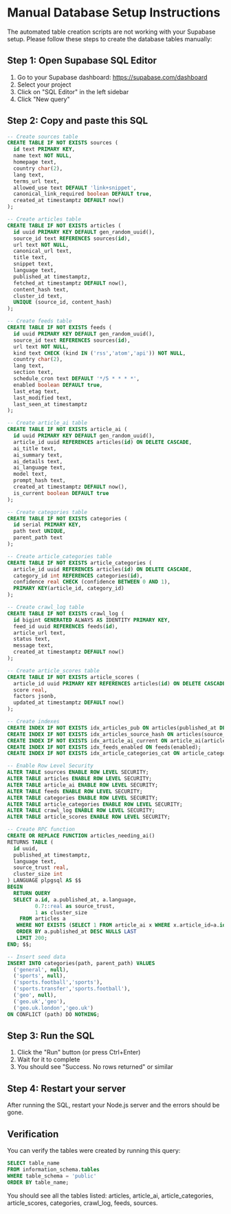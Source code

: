 # Manual Database Setup Instructions

The automated table creation scripts are not working with your Supabase setup. Please follow these steps to create the database tables manually:

## Step 1: Open Supabase SQL Editor

1. Go to your Supabase dashboard: https://supabase.com/dashboard
2. Select your project
3. Click on "SQL Editor" in the left sidebar
4. Click "New query"

## Step 2: Copy and paste this SQL

```sql
-- Create sources table
CREATE TABLE IF NOT EXISTS sources (
  id text PRIMARY KEY,
  name text NOT NULL,
  homepage text,
  country char(2),
  lang text,
  terms_url text,
  allowed_use text DEFAULT 'link+snippet',
  canonical_link_required boolean DEFAULT true,
  created_at timestamptz DEFAULT now()
);

-- Create articles table
CREATE TABLE IF NOT EXISTS articles (
  id uuid PRIMARY KEY DEFAULT gen_random_uuid(),
  source_id text REFERENCES sources(id),
  url text NOT NULL,
  canonical_url text,
  title text,
  snippet text,
  language text,
  published_at timestamptz,
  fetched_at timestamptz DEFAULT now(),
  content_hash text,
  cluster_id text,
  UNIQUE (source_id, content_hash)
);

-- Create feeds table
CREATE TABLE IF NOT EXISTS feeds (
  id uuid PRIMARY KEY DEFAULT gen_random_uuid(),
  source_id text REFERENCES sources(id),
  url text NOT NULL,
  kind text CHECK (kind IN ('rss','atom','api')) NOT NULL,
  country char(2),
  lang text,
  section text,
  schedule_cron text DEFAULT '*/5 * * * *',
  enabled boolean DEFAULT true,
  last_etag text,
  last_modified text,
  last_seen_at timestamptz
);

-- Create article_ai table
CREATE TABLE IF NOT EXISTS article_ai (
  id uuid PRIMARY KEY DEFAULT gen_random_uuid(),
  article_id uuid REFERENCES articles(id) ON DELETE CASCADE,
  ai_title text,
  ai_summary text,
  ai_details text,
  ai_language text,
  model text,
  prompt_hash text,
  created_at timestamptz DEFAULT now(),
  is_current boolean DEFAULT true
);

-- Create categories table
CREATE TABLE IF NOT EXISTS categories (
  id serial PRIMARY KEY,
  path text UNIQUE,
  parent_path text
);

-- Create article_categories table
CREATE TABLE IF NOT EXISTS article_categories (
  article_id uuid REFERENCES articles(id) ON DELETE CASCADE,
  category_id int REFERENCES categories(id),
  confidence real CHECK (confidence BETWEEN 0 AND 1),
  PRIMARY KEY(article_id, category_id)
);

-- Create crawl_log table
CREATE TABLE IF NOT EXISTS crawl_log (
  id bigint GENERATED ALWAYS AS IDENTITY PRIMARY KEY,
  feed_id uuid REFERENCES feeds(id),
  article_url text,
  status text,
  message text,
  created_at timestamptz DEFAULT now()
);

-- Create article_scores table
CREATE TABLE IF NOT EXISTS article_scores (
  article_id uuid PRIMARY KEY REFERENCES articles(id) ON DELETE CASCADE,
  score real,
  factors jsonb,
  updated_at timestamptz DEFAULT now()
);

-- Create indexes
CREATE INDEX IF NOT EXISTS idx_articles_pub ON articles(published_at DESC);
CREATE INDEX IF NOT EXISTS idx_articles_source_hash ON articles(source_id, content_hash);
CREATE INDEX IF NOT EXISTS idx_article_ai_current ON article_ai(article_id, is_current);
CREATE INDEX IF NOT EXISTS idx_feeds_enabled ON feeds(enabled);
CREATE INDEX IF NOT EXISTS idx_article_categories_cat ON article_categories(category_id);

-- Enable Row Level Security
ALTER TABLE sources ENABLE ROW LEVEL SECURITY;
ALTER TABLE articles ENABLE ROW LEVEL SECURITY;
ALTER TABLE article_ai ENABLE ROW LEVEL SECURITY;
ALTER TABLE feeds ENABLE ROW LEVEL SECURITY;
ALTER TABLE categories ENABLE ROW LEVEL SECURITY;
ALTER TABLE article_categories ENABLE ROW LEVEL SECURITY;
ALTER TABLE crawl_log ENABLE ROW LEVEL SECURITY;
ALTER TABLE article_scores ENABLE ROW LEVEL SECURITY;

-- Create RPC function
CREATE OR REPLACE FUNCTION articles_needing_ai()
RETURNS TABLE (
  id uuid,
  published_at timestamptz,
  language text,
  source_trust real,
  cluster_size int
) LANGUAGE plpgsql AS $$
BEGIN
  RETURN QUERY
  SELECT a.id, a.published_at, a.language,
         0.7::real as source_trust,
         1 as cluster_size
    FROM articles a
   WHERE NOT EXISTS (SELECT 1 FROM article_ai x WHERE x.article_id=a.id AND x.is_current)
   ORDER BY a.published_at DESC NULLS LAST
   LIMIT 200;
END; $$;

-- Insert seed data
INSERT INTO categories(path, parent_path) VALUES
  ('general', null),
  ('sports', null),
  ('sports.football','sports'),
  ('sports.transfer','sports.football'),
  ('geo', null),
  ('geo.uk','geo'),
  ('geo.uk.london','geo.uk')
ON CONFLICT (path) DO NOTHING;
```

## Step 3: Run the SQL

1. Click the "Run" button (or press Ctrl+Enter)
2. Wait for it to complete
3. You should see "Success. No rows returned" or similar

## Step 4: Restart your server

After running the SQL, restart your Node.js server and the errors should be gone.

## Verification

You can verify the tables were created by running this query:

```sql
SELECT table_name 
FROM information_schema.tables 
WHERE table_schema = 'public' 
ORDER BY table_name;
```

You should see all the tables listed: articles, article_ai, article_categories, article_scores, categories, crawl_log, feeds, sources.